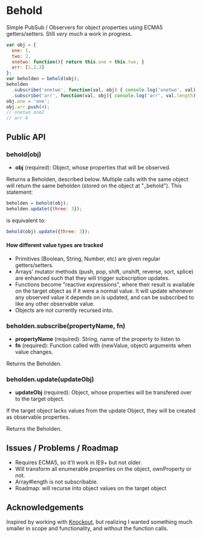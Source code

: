 # Behold

Simple PubSub / Observers for object properties using ECMA5 getters/setters.
Still *very much* a work in progress.

``` javascript
var obj = {
  one: 1,
  two: 2,
  onetwo: function(){ return this.one + this.two; }
  arr: [1,2,3]
};
var beholden = behold(obj);
beholden
  .subscribe('onetwo', function(val, obj) { console.log('onetwo', val); })
  .subscribe('arr', function(val, obj){ console.log('arr', val.length); });
obj.one = 'one';
obj.arr.push(4);
// onetwo one2
// arr 4
```

## Public API

### behold(obj)

- **obj** (required): Object, whose properties that will be observed.

Returns a Beholden, described below. Multiple calls with the same object will
return the same beholden (stored on the object at "_behold"). This statement:

``` javascript
beholden = behold(obj);
beholden.update({three: 3});
```

is equivalent to:

``` javascript
behold(obj).update({three: 3});
```

#### How different value types are tracked

- Primitives (Boolean, String, Number, etc) are given regular getters/setters.
- Arrays' mutator methods (push, pop, shift, unshift, reverse, sort, splice)
  are enhanced such that they will trigger subscription updates.
- Functions become "reactive expressions", where their result is available on
  the target object as if it were a normal value. It will update whenever any
  observed value it depends on is updated, and can be subscribed to like any
  other observable value.
- Objects are not currently recursed into.

### beholden.subscribe(propertyName, fn)

- **propertyName** (required): String, name of the property to listen to
- **fn** (required): Function called with (newValue, object) arguments when
  value changes.

Returns the Beholden.

### beholden.update(updateObj)

- **updateObj** (required): Object, whose properties will be transfered over to
  the target object.

If the target object lacks values from the update Object, they will be created
as observable properties.

Returns the Beholden.

## Issues / Problems / Roadmap

* Requires ECMA5, so it'll work in IE9+ but not older.
* Will transform all enumerable properties on the object, ownProperty or not.
* Array#length is not subscribable.
* Roadmap: will recurse into object values on the target object

## Acknowledgements

Inspired by working with [Knockout][], but realizing I wanted something much
smaller in scope and functionality, and without the function calls.

[Knockout]: http://knockoutjs.com/
